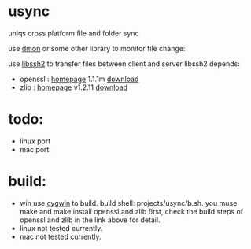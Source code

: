 # usync
uniqs cross platform file and folder sync

use [dmon](https://github.com/septag/dmon) or some other library to monitor file change:

use [libssh2](https://github.com/libssh2/libssh2) to transfer files between client and server
libssh2 depends:
* openssl : [homepage](https://github.com/openssl/openssl) 1.1.1m [download](https://github.com/openssl/openssl/releases/tag/OpenSSL_1_1_1m)
* zlib : [homepage](https://github.com/madler/zlib) v1.2.11 [download](https://github.com/madler/zlib/releases/tag/v1.2.11)

# todo:
* linux port
* mac port

# build:
* win use [cygwin](https://www.cygwin.com/) to build. build shell: projects/usync/b.sh. you muse make and make install openssl and zlib first, check the build steps of openssl and zlib in the link above for detail.
* linux not tested currently.
* mac not tested currently.

